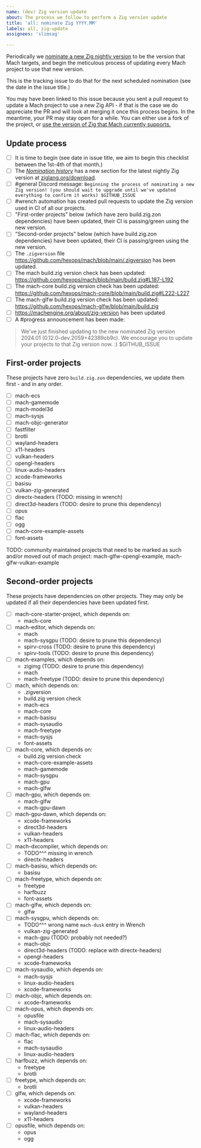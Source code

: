 ```yaml
---
name: (dev) Zig version update
about: The process we follow to perform a Zig version update
title: 'all: nominate Zig YYYY.MM'
labels: all, zig-update
assignees: 'slimsag'

---
```


Periodically we [nominate a new Zig nightly version](https://machengine.org/about/nominated-zig) to be the version that Mach targets, and begin the meticulous process of updating every Mach project to use that new version.

This is the tracking issue to do that for the next scheduled nomination (see the date in the issue title.)

You may have been linked to this issue because you sent a pull request to update a Mach project to use a new Zig API - if that is the case we do appreciate the PR and will look at merging it once this process begins. In the meantime, your PR may stay open for a while. You can either use a fork of the project, or [use the version of Zig that Mach currently supports.](https://machengine.org/about/zig-version)

## Update process

* [ ] It is time to begin (see date in issue title, we aim to begin this checklist between the 1st-4th of that month.)
* [ ] The [_Nomination history_](https://machengine.org/about/nominated-zig/#nomination-history) has a new section for the latest nightly Zig version at [ziglang.org/download](https://ziglang.org/download/).
* [ ] #general Discord message: `Beginning the process of nominating a new Zig version! (you should wait to upgrade until we've updated everything to confirm it works) $GITHUB_ISSUE`
* [ ] #wrench automation has created pull requests to update the Zig version used in CI of all our projects.
* [ ] "First-order projects" below (which have zero build.zig.zon dependencies) have been updated, their CI is passing/green using the new version.
* [ ] "Second-order projects" below (which have build.zig.zon dependencies) have been updated, their CI is passing/green using the new version.
* [ ] The `.zigversion` file https://github.com/hexops/mach/blob/main/.zigversion has been updated.
* [ ] The mach build.zig version check has been updated: https://github.com/hexops/mach/blob/main/build.zig#L187-L192
* [ ] The mach-core build.zig version check has been updated: https://github.com/hexops/mach-core/blob/main/build.zig#L222-L227
* [ ] The mach-glfw build.zig version check has been updated: https://github.com/hexops/mach-glfw/blob/main/build.zig
* [ ] https://machengine.org/about/zig-version has been updated
* [ ] A #progress announcement has been made:

> We've just finished updating to the new nominated Zig version 2024.01 (0.12.0-dev.2059+42389cb9c). We encourage you to update your projects to that Zig version now. :)
> $GITHUB_ISSUE

## First-order projects

These projects have zero `build.zig.zon` dependencies, we update them first - and in any order.

* [ ] mach-ecs
* [ ] mach-gamemode
* [ ] mach-model3d
* [ ] mach-sysjs
* [ ] mach-objc-generator
* [ ] fastfilter
* [ ] brotli
* [ ] wayland-headers
* [ ] x11-headers
* [ ] vulkan-headers
* [ ] opengl-headers
* [ ] linux-audio-headers
* [ ] xcode-frameworks
* [ ] basisu
* [ ] vulkan-zig-generated
* [ ] directx-headers (TODO: missing in wrench)
* [ ] direct3d-headers (TODO: desire to prune this dependency)
* [ ] opus
* [ ] flac
* [ ] ogg
* [ ] mach-core-example-assets
* [ ] font-assets

TODO: community maintained projects that need to be marked as such and/or moved out of mach project: mach-glfw-opengl-example, mach-glfw-vulkan-example

## Second-order projects

These projects have dependencies on other projects. They may only be updated if all their dependencies have been updated first.

* [ ] mach-core-starter-project, which depends on:
  * mach-core
* [ ] mach-editor, which depends on:
  * mach
  * mach-sysgpu (TODO: desire to prune this dependency)
  * spirv-cross (TODO: desire to prune this dependency)
  * spirv-tools (TODO: desire to prune this dependency)
* [ ] mach-examples, which depends on:
  * zigimg (TODO: desire to prune this dependency)
  * mach
  * mach-freetype (TODO: desire to prune this dependency)
* [ ] mach, which depends on:
  * .zigversion
  * build.zig version check
  * mach-ecs
  * mach-core
  * mach-basisu
  * mach-sysaudio
  * mach-freetype
  * mach-sysjs
  * font-assets
* [ ] mach-core, which depends on:
  * build.zig version check
  * mach-core-example-assets
  * mach-gamemode
  * mach-sysgpu
  * mach-gpu
  * mach-glfw
* [ ] mach-gpu, which depends on:
  * mach-glfw
  * mach-gpu-dawn
* [ ] mach-gpu-dawn, which depends on:
  * xcode-frameworks
  * direct3d-headers
  * vulkan-headers
  * x11-headers
* [ ] mach-dxcompiler, which depends on:
  * TODO^^^ missing in wrench
  * directx-headers
* [ ] mach-basisu, which depends on:
  * basisu
* [ ] mach-freetype, which depends on:
  * freetype
  * harfbuzz
  * font-assets
* [ ] mach-glfw, which depends on:
  * glfw
* [ ] mach-sysgpu, which depends on:
  * TODO^^^ wrong name `mach-dusk` entry in Wrench
  * vulkan-zig-generated
  * mach-gpu (TODO: probably not needed?)
  * mach-objc
  * direct3d-headers (TODO: replace with directx-headers)
  * opengl-headers
  * xcode-frameworks
* [ ] mach-sysaudio, which depends on:
  * mach-sysjs
  * linux-audio-headers
  * xcode-frameworks
* [ ] mach-objc, which depends on:
  * xcode-frameworks
* [ ] mach-opus, which depends on:
  * opusfile
  * mach-sysaudio
  * linux-audio-headers
* [ ] mach-flac, which depends on:
  * flac
  * mach-sysaudio
  * linux-audio-headers
* [ ] harfbuzz, which depends on:
  * freetype
  * brotli
* [ ] freetype, which depends on:
  * brotli
* [ ] glfw, which depends on:
  * xcode-frameworks
  * vulkan-headers
  * wayland-headers
  * x11-headers
* [ ] opusfile, which depends on:
  * opus
  * ogg
